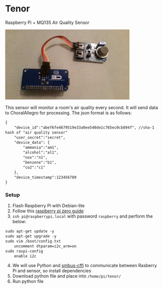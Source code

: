 # Tenor
Raspberry Pi + MQ135 Air Quality Sensor

<img src="../images/tenor.jpg" width="400" />

This sensor will monitor a room's air quality every second. It will send data to ChoralAllegro for processing. The json format is as follows:
```
{
    "device_id":"abef6fe4679519e33a0ee540de1c765ec0cb894f", //sha-1 hash of "air quality sensor"
    "user_secret":"secret",
    "device_data": {
        "ammonia":"am1",
        "alcohol":"al1",
        "nox":"n1",
        "benzene":"b1",
        "co2":"c1"
    },
    "device_timestamp":123456789
}
```

### Setup
1. Flash Raspberry Pi with Debian-lite
2. Follow this [raspberry pi zero guide]
3. `ssh pi@raspberrypi.local` with password `raspberry` and perform the below:
```
sudo apt-get update -y
sudo apt-get upgrade -y
sudo vim /boot/config.txt
    uncomment dtparam=i2c_arm=on
sudo raspi-config
    enable i2c
```
4. We will use Python and [smbus-cffi] to communicate between Rasberry Pi and sensor, so install dependencies
5. Download python file and place into `/home/pi/tenor/`
6. Run python file

[smbus-cffi]: https://pypi.python.org/pypi/smbus-cffi/0.5.1
[raspberry pi zero guide]: https://davidmaitland.me/2015/12/raspberry-pi-zero-headless-setup/